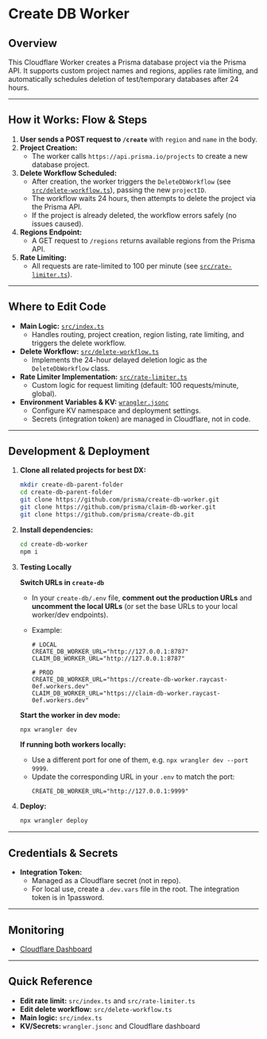 # Create DB Worker

## Overview

This Cloudflare Worker creates a Prisma database project via the Prisma API. It supports custom project names and regions, applies rate limiting, and automatically schedules deletion of test/temporary databases after 24 hours.

---

## How it Works: Flow & Steps

1. **User sends a POST request to `/create`** with `region` and `name` in the body.
2. **Project Creation:**
   - The worker calls `https://api.prisma.io/projects` to create a new database project.
3. **Delete Workflow Scheduled:**
   - After creation, the worker triggers the `DeleteDbWorkflow` (see [`src/delete-workflow.ts`](src/delete-workflow.ts)), passing the new `projectID`.
   - The workflow waits 24 hours, then attempts to delete the project via the Prisma API.
   - If the project is already deleted, the workflow errors safely (no issues caused).
4. **Regions Endpoint:**
   - A GET request to `/regions` returns available regions from the Prisma API.
5. **Rate Limiting:**
   - All requests are rate-limited to 100 per minute (see [`src/rate-limiter.ts`](src/rate-limiter.ts)).

---

## Where to Edit Code

- **Main Logic:** [`src/index.ts`](src/index.ts)
  - Handles routing, project creation, region listing, rate limiting, and triggers the delete workflow.
- **Delete Workflow:** [`src/delete-workflow.ts`](src/delete-workflow.ts)
  - Implements the 24-hour delayed deletion logic as the `DeleteDbWorkflow` class.
- **Rate Limiter Implementation:** [`src/rate-limiter.ts`](src/rate-limiter.ts)
  - Custom logic for request limiting (default: 100 requests/minute, global).
- **Environment Variables & KV:** [`wrangler.jsonc`](wrangler.jsonc)
  - Configure KV namespace and deployment settings.
  - Secrets (integration token) are managed in Cloudflare, not in code.

---

## Development & Deployment

1. **Clone all related projects for best DX:**

   ```bash
   mkdir create-db-parent-folder
   cd create-db-parent-folder
   git clone https://github.com/prisma/create-db-worker.git
   git clone https://github.com/prisma/claim-db-worker.git
   git clone https://github.com/prisma/create-db.git
   ```

2. **Install dependencies:**

   ```bash
   cd create-db-worker
   npm i
   ```

3. **Testing Locally**

   **Switch URLs in `create-db`**
   - In your `create-db/.env` file, **comment out the production URLs** and **uncomment the local URLs** (or set the base URLs to your local worker/dev endpoints).
   - Example:

     ```env
     # LOCAL
     CREATE_DB_WORKER_URL="http://127.0.0.1:8787"
     CLAIM_DB_WORKER_URL="http://127.0.0.1:8787"

     # PROD
     CREATE_DB_WORKER_URL="https://create-db-worker.raycast-0ef.workers.dev"
     CLAIM_DB_WORKER_URL="https://claim-db-worker.raycast-0ef.workers.dev"
     ```

   **Start the worker in dev mode:**

   ```bash
   npx wrangler dev
   ```

   **If running both workers locally:**
   - Use a different port for one of them, e.g. `npx wrangler dev --port 9999`.
   - Update the corresponding URL in your `.env` to match the port:
     ```env
     CREATE_DB_WORKER_URL="http://127.0.0.1:9999"
     ```

4. **Deploy:**

   ```bash
   npx wrangler deploy
   ```

---

## Credentials & Secrets

- **Integration Token:**
  - Managed as a Cloudflare secret (not in repo).
  - For local use, create a `.dev.vars` file in the root. The integration token is in 1password.

---

## Monitoring

- [Cloudflare Dashboard](https://dash.cloudflare.com/0ef7f922ce028e16c1a44d98c86511b0/workers/services/view/create-db-worker/production/metrics)

---

## Quick Reference

- **Edit rate limit:** `src/index.ts` and `src/rate-limiter.ts`
- **Edit delete workflow:** `src/delete-workflow.ts`
- **Main logic:** `src/index.ts`
- **KV/Secrets:** `wrangler.jsonc` and Cloudflare dashboard
